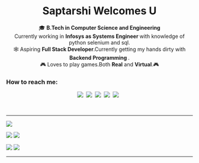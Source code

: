 
<h1 align="center">Saptarshi Welcomes U</h1>

<p align="center">
🎓 <strong>B.Tech in Computer Science and Engineering</strong>
<br>
    Currently working in <strong> Infosys as Systems Engineer </strong> with knowledge of python selenium and sql.
<br>
🕸 Aspiring <strong>Full Stack Developer</strong>.Currently getting my hands dirty with <strong>Backend Programming </strong>.
<br>
    🎮 Loves to play games.Both <strong>Real</strong> and <strong>Virtual</strong>.🎮
</p>

<h3>How to reach me:</h3>

<p align="center">
    <a href="https://www.facebook.com/profile.php?id=100009336710245><img src="https://img.shields.io/badge/facebook-%231877F2.svg?&style=for-the-badge&logo=facebook&logoColor=white"/></a>&nbsp;
    <a href="https://www.instagram.com/devils_arena_/?hl=en"><img src="https://img.shields.io/badge/instagram-%23E4405F.svg?&style=for-the-badge&logo=instagram&logoColor=white" /></a>&nbsp;
    <a href="https://twitter.com/DhibarSaptarshi"><img src="https://img.shields.io/badge/twitter-%231DA1F2.svg?&style=for-the-badge&logo=twitter&logoColor=white" /></a>&nbsp;
    <a href="https://www.linkedin.com/in/saptarshi-dhibar-2236a716b/"><img src="https://img.shields.io/badge/discord-%237289DA.svg?&style=for-the-badge&logo=discord&logoColor=white" /></a>&nbsp;
    <a href="https://discord.com/channels/@me"><img src="https://img.shields.io/badge/linkedin-%230077B5.svg?&style=for-the-badge&logo=linkedin&logoColor=white" /></a>&nbsp;
    <a href="mailto:saptarshinaruto@gmail.com"><img src="https://img.shields.io/badge/gmail-%23D14836.svg?&style=for-the-badge&logo=gmail&logoColor=white" /></a>&nbsp;&nbsp;&nbsp;&nbsp;
 </p>
<br>    
<hr>

![](http://github-profile-summary-cards.vercel.app/api/cards/profile-details?username=Devil-rick&theme=gruvbox)

![](http://github-profile-summary-cards.vercel.app/api/cards/repos-per-language?username=Devil-rick&theme=tokyonight)
![](http://github-profile-summary-cards.vercel.app/api/cards/most-commit-language?username=Devil-rick&theme=radical)

![](http://github-profile-summary-cards.vercel.app/api/cards/stats?username=Devil-rick&theme=tokyonight)
![](http://github-profile-summary-cards.vercel.app/api/cards/productive-time?username=Devil-rick&theme=2077&utcOffset=8)


<hr>



